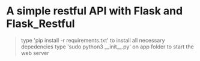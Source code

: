 # A simple restful API with Flask and Flask_Restful

> type 'pip install -r requirements.txt' to install all necessary depedencies
> type 'sudo python3 \_\_init\_\_.py' on app folder to start the web server

